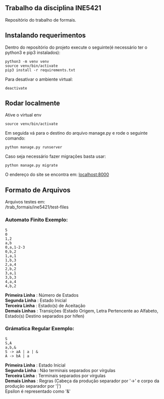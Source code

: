 ## Trabalho da disciplina INE5421

Repositório do trabalho de formais.

## Instalando requerimentos
Dentro do repositório do projeto execute o seguinte(é necessário ter o python3 e pip3 instalados):
```
python3 -m venv venv
source venv/bin/activate
pip3 install -r requirements.txt
```

Para desativar o ambiente virtual:
```
deactivate
```

## Rodar localmente
Ative o virtual env
```
source venv/bin/activate
```
Em seguida vá para o destino do arquivo manage.py e rode o seguinte comando:
```
python manage.py runserver
```
Caso seja necessário fazer migrações basta usar:
```
python manage.py migrate
```
O endereço do site se encontra em: [localhost:8000](http://localhost:8000/)

## Formato de Arquivos
Arquivos testes em: \
/trab_formais/ine5421/test-files
### Automato Finito Exemplo:
```
5
0
1,2
a,b
0,a,1-2-3
0,b,2
1,a,1
1,b,3
2,a,4
2,b,2
3,a,1
3,b,3
4,a,4
4,b,2
```
**Primeira Linha** : Número de Estados \
**Segunda Linha** : Estado Inicial \
**Terceira Linha** : Estado(s) de Aceitação \
**Demais Linhas** : Transições (Estado Origem, Letra Pertencente ao Alfabeto, Estado(s) Destino separados por hífen)

### Grámatica Regular Exemplo:
```
S
S,A
a,b,&
S -> aA | a | &
A -> bA | a
```
**Primeira Linha** : Estado Inicial \
**Segunda Linha** : Não terminais separados por vírgulas \
**Terceira Linha** : Terminais separados por vírgulas \
**Demais Linhas** : Regras (Cabeça da produção separador por '->' e corpo da produção separador por '|') \
Epsilon é representado como '&'
